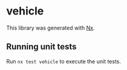 # vehicle

This library was generated with [Nx](https://nx.dev).

## Running unit tests

Run `nx test vehicle` to execute the unit tests.
